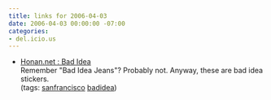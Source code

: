 ```yaml
---
title: links for 2006-04-03
date: 2006-04-03 00:00:00 -07:00
categories:
- del.icio.us
---
```


<ul class="delicious">
	<li>
		<div class="delicious-link"><a href="http://www.honan.net/2006/04/bad-ideas.php">Honan.net : Bad Idea</a></div>
		<div class="delicious-extended">Remember "Bad Idea Jeans"? Probably not. Anyway, these are bad idea stickers.</div>
		<div class="delicious-tags">(tags: <a href="http://del.icio.us/torrez/sanfrancisco">sanfrancisco</a> <a href="http://del.icio.us/torrez/badidea">badidea</a>)</div>
	</li>
</ul>
